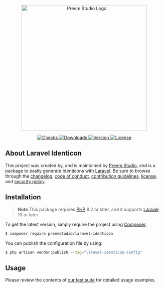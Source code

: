 <p align="center">
    <a href="https://preem.studio" target="_blank">
        <img src="https://raw.githubusercontent.com/PreemStudio/assets/main/logo-text.svg" width="400" alt="Preem Studio Logo" />
    </a>
</p>

<p align="center">
    <a href="https://github.com/PreemStudio/laravel-identicon/actions">
        <img src="https://badge.sh/github/check-runs/PreemStudio/laravel-identicon" alt="Checks" />
    </a>
    <a href="https://packagist.org/packages/preemstudio/laravel-identicon">
        <img src="https://badge.sh/packagist/downloads/PreemStudio/laravel-identicon" alt="Downloads" />
    </a>
    <a href="https://packagist.org/packages/preemstudio/laravel-identicon">
        <img src="https://badge.sh/packagist/version/PreemStudio/laravel-identicon" alt="Version" />
    </a>
    <a href="https://packagist.org/packages/preemstudio/laravel-identicon">
        <img src="https://badge.sh/packagist/license/PreemStudio/laravel-identicon" alt="License" />
    </a>
</p>

## About Laravel Identicon

This project was created by, and is maintained by [Preem Studio](https://github.com/PreemStudio), and is a package to easily generate Identicons with [Laravel](https://laravel.com/). Be sure to browse through the [changelog](CHANGELOG.md), [code of conduct](.github/CODE_OF_CONDUCT.md), [contribution guidelines](.github/CONTRIBUTING.md), [license](LICENSE), and [security policy](.github/SECURITY.md).

## Installation

> **Note**
> This package requires [PHP](https://www.php.net/) 8.2 or later, and it supports [Laravel](https://laravel.com/) 10 or later.

To get the latest version, simply require the project using [Composer](https://getcomposer.org/):

```bash
$ composer require preemstudio/laravel-identicon
```

You can publish the configuration file by using:

```bash
$ php artisan vendor:publish --tag="laravel-identicon-config"
```

## Usage

Please review the contents of [our test suite](/tests) for detailed usage examples.
